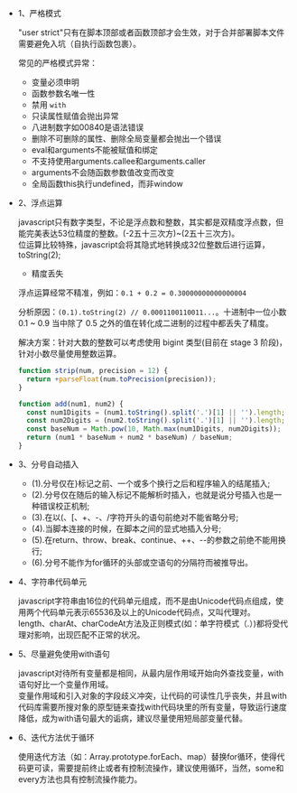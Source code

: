 * 1、严格模式  

  "user strict"只有在脚本顶部或者函数顶部才会生效，对于合并部署脚本文件需要避免入坑（自执行函数包裹）。
  
  常见的严格模式异常：

  - 变量必须申明
  - 函数参数名唯一性
  - 禁用 `with`
  - 只读属性赋值会抛出异常
  - 八进制数字如00840是语法错误
  - 删除不可删除的属性、删除全局变量都会抛出一个错误
  - eval和arguments不能被赋值和绑定
  - 不支持使用arguments.callee和arguments.caller
  - arguments不会随函数参数值改变而改变
  - 全局函数this执行undefined，而非window

* 2、浮点运算  

  javascript只有数字类型，不论是浮点数和整数，其实都是双精度浮点数，但能完美表达53位精度的整数。(-2五十三次方)~(2五十三次方)。  
  位运算比较特殊，javascript会将其隐式地转换成32位整数后进行运算，toString(2); 

  - 精度丢失 

  浮点运算经常不精准，例如：`0.1 + 0.2 = 0.30000000000000004`

  分析原因：`(0.1).toString(2) // 0.0001100110011...`。十进制中一位小数 0.1 ~ 0.9 当中除了 0.5 之外的值在转化成二进制的过程中都丢失了精度。
  
  解决方案：针对大数的整数可以考虑使用 bigint 类型(目前在 stage 3 阶段)，针对小数尽量使用整数运算。

  ```js
  function strip(num, precision = 12) {
    return +parseFloat(num.toPrecision(precision));
  }

  function add(num1, num2) {
    const num1Digits = (num1.toString().split('.')[1] || '').length;
    const num2Digits = (num2.toString().split('.')[1] || '').length;
    const baseNum = Math.pow(10, Math.max(num1Digits, num2Digits));
    return (num1 * baseNum + num2 * baseNum) / baseNum;
  }
  ```

* 3、分号自动插入  

  - (1).分号仅在}标记之前、一个或多个换行之后和程序输入的结尾插入;
  - (2).分号仅在随后的输入标记不能解析时插入，也就是说分号插入也是一种错误校正机制;
  - (3).在以(、[、+、-、/字符开头的语句前绝对不能省略分号;
  - (4).当脚本连接的时候，在脚本之间的显式地插入分号;
  - (5).在return、throw、break、continue、++、--的参数之前绝不能用换行;
  - (6).分号不能作为for循环的头部或空语句的分隔符而被推导出。
  
* 4、字符串代码单元  

  javascript字符串由16位的代码单元组成，而不是由Unicode代码点组成，使用两个代码单元表示65536及以上的Unicode代码点，又叫代理对。  
  length、charAt、charCodeAt方法及正则模式(如：单字符模式（.）)都将受代理对影响，出现匹配不正常的状况。
  
* 5、尽量避免使用with语句  

  javascript对待所有变量都是相同，从最内层作用域开始向外查找变量，with语句好比一个变量作用域。  
  变量作用域和引入对象的字段歧义冲突，让代码的可读性几乎丧失，并且with代码库需要所搜对象的原型链来查找with代码块里的所有变量，导致运行速度降低，成为with语句最大的诟病，建议尽量使用短局部变量代替。  

* 6、迭代方法优于循环  

  使用迭代方法（如：Array.prototype.forEach、map）替换for循环，使得代码更可读，需要提前终止或者有控制流操作，建议使用循环，当然，some和every方法也具有控制流操作能力。
